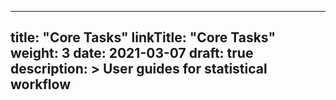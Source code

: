 
---
title: "Core Tasks"
linkTitle: "Core Tasks"
weight: 3
date: 2021-03-07
draft: true
description: >
  User guides for statistical workflow
---


